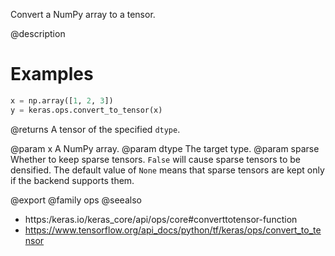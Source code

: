 Convert a NumPy array to a tensor.

@description

# Examples
```python
x = np.array([1, 2, 3])
y = keras.ops.convert_to_tensor(x)
```

@returns
A tensor of the specified `dtype`.

@param x A NumPy array.
@param dtype The target type.
@param sparse Whether to keep sparse tensors. `False` will cause sparse
    tensors to be densified. The default value of `None` means that
    sparse tensors are kept only if the backend supports them.

@export
@family ops
@seealso
+ https:/keras.io/keras_core/api/ops/core#converttotensor-function
+ https://www.tensorflow.org/api_docs/python/tf/keras/ops/convert_to_tensor
